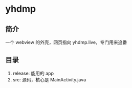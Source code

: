 # yhdmp

## 简介
一个 webview 的外壳，网页指向 yhdmp.live，专门用来追番

## 目录
1. release: 能用的 app
2. src: 源码，核心是 MainActivity.java
